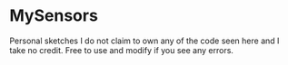 # MySensors
Personal sketches
I do not claim to own any of the code seen here and I take no credit.
Free to use and modify if you see any errors. 
